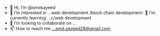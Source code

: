 - 👋 Hi, I’m @smdsayeed
- 👀 I’m interested in ...web-development /block chain development- 🌱 I’m currently learning ...c/web development
- 💞️ I’m looking to collaborate on ...
- 📫 How to reach me ...smd.sayeed28@gmail.com

<!---
smdsayeed/smdsayeed is a ✨ special ✨ repository because its `README.md` (this file) appears on your GitHub profile.
You can click the Preview link to take a look at your changes.
--->
